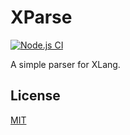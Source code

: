 # XParse

[![Node.js CI](https://github.com/LonelyKuma/XParse/workflows/Node.js%20CI/badge.svg)](https://github.com/LonelyKuma/XParse/actions)

A simple parser for XLang.

## License

[MIT](https://github.com/LonelyKuma/XParse/blob/master/LICENSE)
